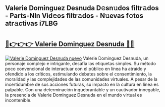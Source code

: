 ## Valerie Dominguez Desnuda D𝚎sn𝚞dos filtr𝚊dos - Parts-Nln Vid𝚎os filtr𝚊dos - N𝚞evas f𝚘tos atr𝚊ctivas i7LBG

# <h2><a href="http://mb47v0n.tromn.icu/?c=Valerie+Dominguez+Desnuda">🔗👉👉👉 Valerie Dominguez Desnuda 🔗🔗</a></h2>

[![Valerie Dominguez Desnuda nuevo](https://i.imgur.com/pEAQMta.gif)](http://mb47v0n.tromn.icu/?c=Valerie+Dominguez+Desnuda)
Valerie Dominguez Desnuda, un personaje complejo e intrigante, desafía las etiquetas simples. Su método poco convencional de interactuar con el público en línea ha atraído y ofendido a los críticos, estimulando debates sobre el consentimiento, la moralidad y las complejidades de las comunidades virtuales. A pesar de la incertidumbre de sus acciones futuras, su impacto en la cultura en línea es palpable. Con una determinación inquebrantable y un cautivador innegable, la presencia de Valerie Dominguez Desnuda en el mundo virtual es incontenible.
